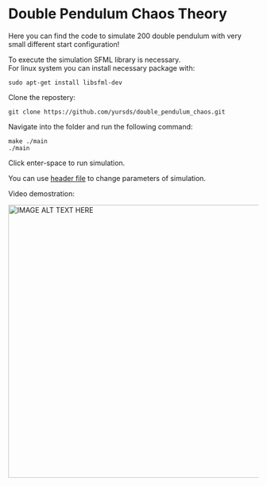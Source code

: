 # Double Pendulum Chaos Theory

Here you can find the code to simulate 200 double pendulum with very small different start configuration!

To execute the simulation SFML library is necessary.  
For linux system you can install necessary package with:

    sudo apt-get install libsfml-dev

Clone the repostery:

    git clone https://github.com/yursds/double_pendulum_chaos.git

Navigate into the folder and run the following command:

    make ./main
    ./main

Click enter-space to run simulation.

You can use [header file](./include/double_pendulum.h) to change parameters of simulation.

Video demostration:

<img src="image/video_doublePendulum.gif" alt="IMAGE ALT TEXT HERE" width="550" height="550">
